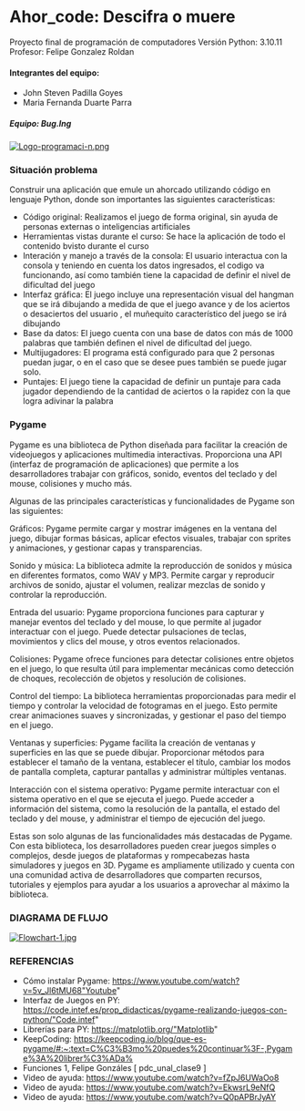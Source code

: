 # Ahor_code: Descifra o muere

Proyecto final de programación de computadores
Versión Python: 3.10.11
Profesor: Felipe Gonzalez Roldan

#### Integrantes del equipo:

* John Steven Padilla Goyes
* Maria Fernanda Duarte Parra

##### Equipo: Bug.Ing
[![Logo-programaci-n.png](https://i.postimg.cc/SNYSyphh/Logo-programaci-n.png)](https://postimg.cc/tYyQ5wJS)

### Situación problema

Construir una aplicación que emule un ahorcado utilizando código en lenguaje Python, donde son importantes las siguientes características:
* Código original: Realizamos el juego de forma original, sin ayuda de personas externas o inteligencias artificiales
* Herramientas vistas durante el curso: Se hace la aplicación de todo el contenido bvisto durante el curso 
* Interación y manejo a través de la consola: El usuario interactua con la consola y teniendo en cuenta los datos ingresados, el codigo va funcionando, así como también tiene la capacidad de definir el nivel de dificultad del juego 
* Interfaz gráfica: El juego incluye una representación visual del hangman que se irá dibujando a medida  de que el juego avance y de los aciertos o desaciertos del usuario , el muñequito característico del juego se irá dibujando
* Base da datos: El juego cuenta con una base de datos con más de 1000 palabras que también definen el nivel de dificultad del juego.
* Multijugadores: El programa está configurado para que 2 personas puedan jugar, o en el caso que se desee pues también se puede jugar solo.
* Puntajes: El juego tiene la capacidad de definir un puntaje para cada jugador dependiendo de la cantidad de aciertos o la rapidez con la que logra adivinar la palabra

### Pygame
Pygame es una biblioteca de Python diseñada para facilitar la creación de videojuegos y aplicaciones multimedia interactivas. Proporciona una API (interfaz de programación de aplicaciones) que permite a los desarrolladores trabajar con gráficos, sonido, eventos del teclado y del mouse, colisiones y mucho más.

Algunas de las principales características y funcionalidades de Pygame son las siguientes:

Gráficos: Pygame permite cargar y mostrar imágenes en la ventana del juego, dibujar formas básicas, aplicar efectos visuales, trabajar con sprites y animaciones, y gestionar capas y transparencias.

Sonido y música: La biblioteca admite la reproducción de sonidos y música en diferentes formatos, como WAV y MP3. Permite cargar y reproducir archivos de sonido, ajustar el volumen, realizar mezclas de sonido y controlar la reproducción.

Entrada del usuario: Pygame proporciona funciones para capturar y manejar eventos del teclado y del mouse, lo que permite al jugador interactuar con el juego. Puede detectar pulsaciones de teclas, movimientos y clics del mouse, y otros eventos relacionados.

Colisiones: Pygame ofrece funciones para detectar colisiones entre objetos en el juego, lo que resulta útil para implementar mecánicas como detección de choques, recolección de objetos y resolución de colisiones.

Control del tiempo: La biblioteca herramientas proporcionadas para medir el tiempo y controlar la velocidad de fotogramas en el juego. Esto permite crear animaciones suaves y sincronizadas, y gestionar el paso del tiempo en el juego.

Ventanas y superficies: Pygame facilita la creación de ventanas y superficies en las que se puede dibujar. Proporcionar métodos para establecer el tamaño de la ventana, establecer el título, cambiar los modos de pantalla completa, capturar pantallas y administrar múltiples ventanas.

Interacción con el sistema operativo: Pygame permite interactuar con el sistema operativo en el que se ejecuta el juego. Puede acceder a información del sistema, como la resolución de la pantalla, el estado del teclado y del mouse, y administrar el tiempo de ejecución del juego.

Estas son solo algunas de las funcionalidades más destacadas de Pygame. Con esta biblioteca, los desarrolladores pueden crear juegos simples o complejos, desde juegos de plataformas y rompecabezas hasta simuladores y juegos en 3D. Pygame es ampliamente utilizado y cuenta con una comunidad activa de desarrolladores que comparten recursos, tutoriales y ejemplos para ayudar a los usuarios a aprovechar al máximo la biblioteca.

### DIAGRAMA DE FLUJO
[![Flowchart-1.jpg](https://i.postimg.cc/PqzVbRQC/Flowchart-1.jpg)](https://postimg.cc/7ChNwXc4)

### REFERENCIAS
* Cómo instalar Pygame: https://www.youtube.com/watch?v=5v_Jl6tMU68"Youtube" 
* Interfaz de Juegos en PY: https://code.intef.es/prop_didacticas/pygame-realizando-juegos-con-python/"Code.intef" 
* Librerías para PY: https://matplotlib.org/"Matplotlib" 
* KeepCoding: https://keepcoding.io/blog/que-es-pygame/#:~:text=C%C3%B3mo%20puedes%20continuar%3F-,Pygame%3A%20librer%C3%ADa%
* Funciones 1, Felipe Gonzáles [ pdc_unal_clase9 ]
* Video de ayuda: https://www.youtube.com/watch?v=fZpJ6UWaOo8
* Video de ayuda: https://www.youtube.com/watch?v=EkwsrL9eNfQ
* Video de ayuda: https://www.youtube.com/watch?v=Q0pAPBrJyAY
